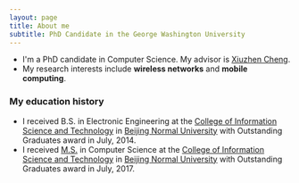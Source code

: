 ```yaml
---
layout: page
title: About me
subtitle: PhD Candidate in the George Washington University
---
```


- I'm a PhD candidate in Computer Science. My advisor is [Xiuzhen Cheng](https://www2.seas.gwu.edu/~cheng/).
- My research interests include **wireless networks** and **mobile computing**.

### My education history

- I received B.S. in Electronic Engineering at the [College of Information Science and Technology](http://cisten.bnu.edu.cn/) in [Beijing Normal University](https://english.bnu.edu.cn/) with Outstanding Graduates award in July, 2014.
- I received [M.S.](http://bigdata.bnu.edu.cn/zh/qin-hu/) in Computer Science at the [College of Information Science and Technology](http://cisten.bnu.edu.cn/) in [Beijing Normal University](https://english.bnu.edu.cn/) with Outstanding Graduates award in July, 2017.

